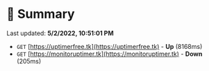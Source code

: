 # 📖 Summary
Last updated: **5/2/2022, 10:51:01 PM**

- `GET` [https://uptimerfree.tk](https://uptimerfree.tk) - **Up** (8168ms)
- `GET` [https://monitoruptimer.tk](https://monitoruptimer.tk) - **Down** (205ms)
